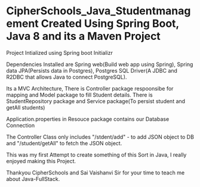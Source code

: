 # CipherSchools_Java_Studentmanagement Created Using Spring Boot, Java 8 and its a Maven Project

Project Intialized using Spring boot Initializr

Dependencies Installed are Spring web(Build web app using Spring), Spring data JPA(Persists data in Postgres), Postgres SQL Driver(A JDBC and R2DBC that allows Java to connect PostgreSQL).

Its a MVC Architecture,
There is Controller package respoonsibe for mapping and Model package to fill Student details.
There is StudentRepository package and Service package(To persist student and getAll students)

Application.properties in Resouce package contains our Database Connection

The Controller Class only includes "/stdent/add" - to add JSON object to DB and "/student/getAll"  to fetch the JSON object. 

This was my first Attempt to create something of this Sort in Java, I really enjoyed making this Project.

Thankyou CipherSchools and Sai Vaishanvi Sir for your time to teach me about Java-FullStack.


